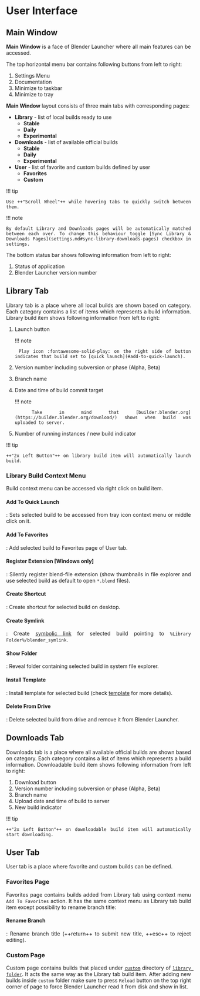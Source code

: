 <style>body {text-align: justify}</style>

# User Interface

## Main Window

**Main Window** is a face of Blender Launcher where all main features can be accessed.

The top horizontal menu bar contains following buttons from left to right:

1. Settings Menu
1. Documentation
1. Minimize to taskbar
1. Minimize to tray

**Main Window** layout consists of three main tabs with corresponding pages:

* **Library** - list of local builds ready to use
    * **Stable**
    * **Daily**
    * **Experimental**
* **Downloads** - list of available official builds
    * **Stable**
    * **Daily**
    * **Experimental**
* **User** - list of favorite and custom builds defined by user
    * **Favorites**
    * **Custom**

!!! tip

    Use ++"Scroll Wheel"++ while hovering tabs to quickly switch between them.

!!! note

    By default Library and Downloads pages will be automatically matched between each over. To change this behaviour toggle [Sync Library & Downloads Pages](settings.md#sync-library-downloads-pages) checkbox in settings.

The bottom status bar shows following information from left to right:

1. Status of application
1. Blender Launcher version number

## Library Tab

Library tab is a place where all local builds are shown based on category. Each category contains a list of items which represents a build information. Library build item shows following information from left to right:

1. Launch button

    !!! note

        Play icon :fontawesome-solid-play: on the right side of button indicates that build set to [quick launch](#add-to-quick-launch).

1. Version number including subversion or phase (Alpha, Beta)
1. Branch name
1. Date and time of build commit target

    !!! note

        Take in mind that [builder.blender.org](https://builder.blender.org/download/) shows when build was uploaded to server.

1. Number of running instances / new build indicator

!!! tip

    ++"2x Left Button"++ on library build item will automatically launch build.

### Library Build Context Menu

Build context menu can be accessed via right click on build item.

#### Add To Quick Launch

:   Sets selected build to be accessed from tray icon context menu or middle click on it.

#### Add To Favorites

:   Add selected build to Favorites page of User tab.

#### Register Extension [Windows only]

:   Silently register blend-file extension (show thumbnails in file explorer and use selected build as default to open `*.blend` files).

#### Create Shortcut

:   Create shortcut for selected build on desktop.

#### Create Symlink

:   Create [symbolic link](https://en.wikipedia.org/wiki/Symbolic_link) for selected build pointing to `%Library Folder%/blender_symlink`.

#### Show Folder

:   Reveal folder containing selected build in system file explorer.

#### Install Template

:   Install template for selected build (check [template](Library-Folder#template) for more details).

#### Delete From Drive

:   Delete selected build from drive and remove it from Blender Launcher.

## Downloads Tab

Downloads tab is a place where all available official builds are shown based on category. Each category contains a list of items which represents a build information. Downloadable build item shows following information from left to right:

1. Download button
1. Version number including subversion or phase (Alpha, Beta)
1. Branch name
1. Upload date and time of build to server
1. New build indicator

!!! tip

    ++"2x Left Button"++ on downloadable build item will automatically start downloading.

## User Tab

User tab is a place where favorite and custom builds can be defined.

### Favorites Page

Favorites page contains builds added from Library tab using context menu `Add To Favorites` action. It has the same context menu as Library tab build item except possibility to rename branch title:

#### Rename Branch

:   Rename branch title (++return++ to submit new title, ++esc++ to reject editing).

### Custom Page

Custom page contains builds that placed under [`custom`](library_folder.md#custom) directory of [`library folder`](library_folder.md). It acts the same way as the Library tab build item. After adding new builds inside `custom` folder make sure to press `Reload` button on the top right corner of page to force Blender Launcher read it from disk and show in list.
